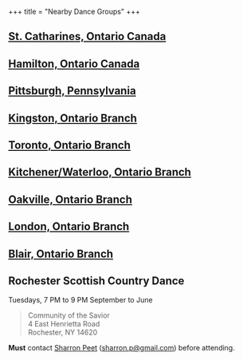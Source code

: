 +++
title = "Nearby Dance Groups"
+++

## [St. Catharines, Ontario Canada](http://www.rscdsstcatharines.ca/)

## [Hamilton, Ontario Canada](https://www.rscdshamilton.org)

## [Pittsburgh, Pennsylvania](https://pittsburghscottishcountrydance.org)

## [Kingston, Ontario Branch](https://www.rscdskingston.org)

## [Toronto, Ontario Branch](http://www.rscdstoronto.org)

## [Kitchener/Waterloo, Ontario Branch](https://www.rscds.kitchener.on.ca)

## [Oakville, Ontario Branch](https://www.oscdg.ca)

## [London, Ontario Branch](https://www.rscdslondoncanada.org)

## [Blair, Ontario Branch](https://www.blairscottishcountrydancers.ca)

## Rochester Scottish Country Dance

Tuesdays, 7 PM to 9 PM  September to June

> Community of the Savior  
> 4 East Henrietta Road  
> Rochester, NY 14620

**Must** contact [Sharron Peet](malito:sharron.p@gmail.com) (<sharron.p@gmail.com>) before attending.
